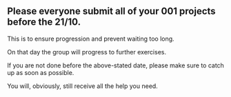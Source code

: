 ## Please everyone submit all of your 001 projects before the 21/10.

This is to ensure progression and prevent waiting too long.

On that day the group will progress to further exercises.


If you are not done before the above-stated date, please make sure to catch up as soon as possible.

You will, obviously, still receive all the help you need.
